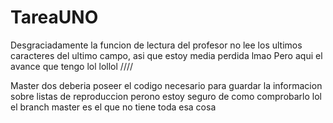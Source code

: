 # TareaUNO
Desgraciadamente la funcion de lectura del profesor no lee los ultimos caracteres del ultimo campo, asi que estoy media perdida lmao
Pero aqui el avance que tengo lol lollol
//// 


Master dos deberia poseer el codigo necesario para guardar la informacion sobre listas de reproduccion perono estoy seguro de como comprobarlo lol
el branch master es el que no tiene toda esa cosa
